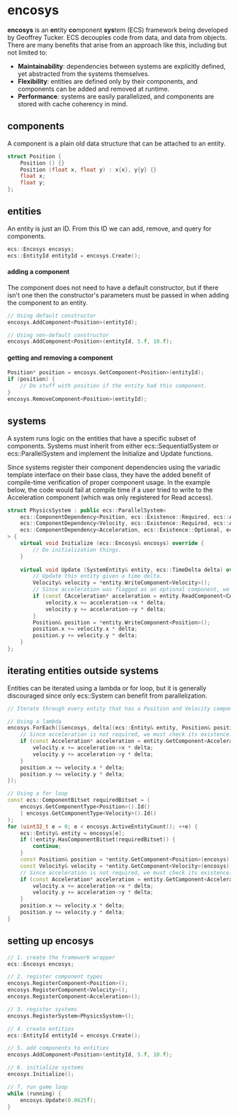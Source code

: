 # encosys
**encosys** is an **en**tity **co**mponent **sys**tem (ECS) framework being developed by Geoffrey Tucker. ECS decouples code from data, and data from objects. There are many benefits that arise from an approach like this, including but not limited to:
* **Maintainability**: dependencies between systems are explicitly defined, yet abstracted from the systems themselves.
* **Flexibility**: entities are defined only by their components, and components can be added and removed at runtime.
* **Performance**: systems are easily parallelized, and components are stored with cache coherency in mind.

## components
A component is a plain old data structure that can be attached to an entity. 

```cpp
struct Position {
    Position () {}
    Position (float x, float y) : x{x}, y{y} {}
    float x;
    float y;
};
```

## entities
An entity is just an ID. From this ID we can add, remove, and query for components.
```cpp
ecs::Encosys encosys;
ecs::EntityId entityId = encosys.Create();
```
#### adding a component
The component does not need to have a default constructor, but if there isn't one then the constructor's parameters must be passed in when adding the component to an entity.
```cpp
// Using default constructor
encosys.AddComponent<Position>(entityId);

// Using non-default constructor
encosys.AddComponent<Position>(entityId, 5.f, 10.f);
```
#### getting and removing a component
```cpp
Position* position = encosys.GetComponent<Position>(entityId);
if (position) {
    // Do stuff with position if the entity had this component.
}
encosys.RemoveComponent<Position>(entityId);
```

## systems
A system runs logic on the entities that have a specific subset of components. Systems must inherit from either ecs::SequentialSystem or ecs::ParallelSystem and implement the Initialize and Update functions.

Since systems register their component dependencies using the variadic template interface on their base class, they have the added benefit of compile-time verification of proper component usage. In the example below, the code would fail at compile time if a user tried to write to the Acceleration component (which was only registered for Read access).
```cpp
struct PhysicsSystem : public ecs::ParallelSystem<
    ecs::ComponentDependency<Position, ecs::Existence::Required, ecs::Access::Write>,
    ecs::ComponentDependency<Velocity, ecs::Existence::Required, ecs::Access::Write>,
    ecs::ComponentDependency<Acceleration, ecs::Existence::Optional, ecs::Access::Read>
> {
    virtual void Initialize (ecs::Encosys& encosys) override {
        // Do initialization things.
    }
    
    virtual void Update (SystemEntity& entity, ecs::TimeDelta delta) override {
        // Update this entity given a time delta.
        Velocity& velocity = *entity.WriteComponent<Velocity>();
        // Since acceleration was flagged as an optional component, we must check its existence.
        if (const CAcceleration* acceleration = entity.ReadComponent<CAcceleration>()) {
            velocity.x += acceleration->x * delta;
            velocity.y += acceleration->y * delta;
        }
        Position& position = *entity.WriteComponent<Position>();
        position.x += velocity.x * delta;
        position.y += velocity.y * delta;
    }
};
```

## iterating entities outside systems
Entities can be iterated using a lambda or for loop, but it is generally discouraged since only ecs::System can benefit from parallelization.
```cpp
// Iterate through every entity that has a Position and Velocity component

// Using a lambda
encosys.ForEach([&encosys, delta](ecs::Entity& entity, Position& position, Velocity& velocity) {
    // Since acceleration is not required, we must check its existence.
    if (const Acceleration* acceleration = entity.GetComponent<Acceleration>(encosys)) {
        velocity.x += acceleration->x * delta;
        velocity.y += acceleration->y * delta;
    }
    position.x += velocity.x * delta;
    position.y += velocity.y * delta;
});

// Using a for loop
const ecs::ComponentBitset requiredBitset = (
    encosys.GetComponentType<Position>().Id()
    | encosys.GetComponentType<Velocity>().Id()
);
for (uint32_t e = 0; e < encosys.ActiveEntityCount(); ++e) {
    ecs::Entity& entity = encosys[e];
    if (!entity.HasComponentBitset(requiredBitset)) {
        continue;
    }
    const Position& position = *entity.GetComponent<Position>(encosys);
    const Velocity& velocity = *entity.GetComponent<Velocity>(encosys);
    // Since acceleration is not required, we must check its existence.
    if (const Acceleration* acceleration = entity.GetComponent<Acceleration>(encosys)) {
        velocity.x += acceleration->x * delta;
        velocity.y += acceleration->y * delta;
    }
    position.x += velocity.x * delta;
    position.y += velocity.y * delta;
}
```

## setting up encosys
```cpp
// 1. create the framework wrapper
ecs::Encosys encosys;

// 2. register component types
encosys.RegisterComponent<Position>();
encosys.RegisterComponent<Velocity>();
encosys.RegisterComponent<Acceleration>();

// 3. register systems
encosys.RegisterSystem<PhysicsSystem>();

// 4. create entities
ecs::EntityId entityId = encosys.Create();

// 5. add components to entities
encosys.AddComponent<Position>(entityId, 5.f, 10.f);

// 6. initialize systems
encosys.Initialize();

// 7. run game loop
while (running) {
    encosys.Update(0.0625f);
}
```
